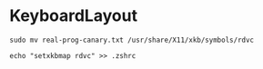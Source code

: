 # KeyboardLayout
```
sudo mv real-prog-canary.txt /usr/share/X11/xkb/symbols/rdvc
```

```
echo "setxkbmap rdvc" >> .zshrc 
```
